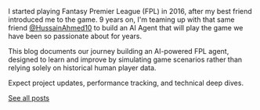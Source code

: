 I started playing Fantasy Premier League (FPL) in 2016, after my best friend introduced me to the game. 9 years on, I'm teaming up with that same friend [@HussainAhmed10](https://github.com/HussainAhmed10) to build an AI Agent that will play the game we have been so passionate about for years.

This blog documents our journey building an AI-powered FPL agent, designed to learn and improve by simulating game scenarios rather than relying solely on historical human player data.  

Expect project updates, performance tracking, and technical deep dives.

[See all posts](./posts.md)
